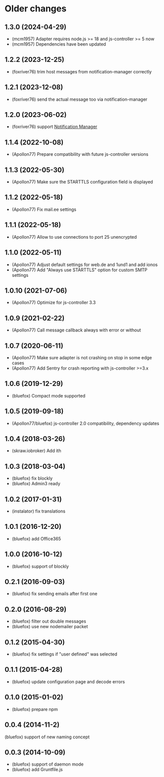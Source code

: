 # Older changes
## 1.3.0 (2024-04-29)
* (mcm1957) Adapter requires node.js >= 18 and js-controller >= 5 now
* (mcm1957) Dependencies have been updated

## 1.2.2 (2023-12-25)
* (foxriver76) trim host messages from notification-manager correctly

## 1.2.1 (2023-12-08)
 * (foxriver76) send the actual message too via notification-manager

## 1.2.0 (2023-06-02)
* (foxriver76) support [Notification Manager](https://github.com/foxriver76/ioBroker.notification-manager)

## 1.1.4 (2022-10-08)
* (Apollon77) Prepare compatibility with future js-controller versions

## 1.1.3 (2022-05-30)
* (Apollon77) Make sure the STARTTLS configuration field is displayed

## 1.1.2 (2022-05-18)
* (Apollon77) Fix mail.ee settings

## 1.1.1 (2022-05-18)
* (Apollon77) Allow to use connections to port 25 unencrypted

## 1.1.0 (2022-05-11)
* (Apollon77) Adjust default settings for web.de and 1und1 and add ionos
* (Apollon77) Add "Always use STARTTLS" option for custom SMTP settings

## 1.0.10 (2021-07-06)
* (Apollon77) Optimize for js-controller 3.3

## 1.0.9 (2021-02-22)
* (Apollon77) Call message callback always with error or without

## 1.0.7 (2020-06-11)
* (Apollon77) Make sure adapter is not crashing on stop in some edge cases
* (Apollon77) Add Sentry for crash reporting with js-controller >=3.x

## 1.0.6 (2019-12-29)
* (bluefox) Compact mode supported

## 1.0.5 (2019-09-18)
* (Apollon77/bluefox) js-controller 2.0 compatibility, dependency updates

## 1.0.4 (2018-03-26)
* (skraw.iobroker) Add ith

## 1.0.3 (2018-03-04)
* (bluefox) fix blockly
* (bluefox) Admin3 ready

## 1.0.2 (2017-01-31)
* (instalator) fix translations

## 1.0.1 (2016-12-20)
* (bluefox) add Office365

## 1.0.0 (2016-10-12)
* (bluefox) support of blockly

## 0.2.1 (2016-09-03)
* (bluefox) fix sending emails after first one

## 0.2.0 (2016-08-29)
* (bluefox) filter out double messages
* (bluefox) use new nodemailer packet

## 0.1.2 (2015-04-30)
* (bluefox) fix settings if "user defined" was selected

## 0.1.1 (2015-04-28)
* (bluefox) update configuration page and decode errors

## 0.1.0 (2015-01-02)
* (bluefox) prepare npm

## 0.0.4 (2014-11-2)
(bluefox) support of new naming concept

## 0.0.3 (2014-10-09)
* (bluefox) support of daemon mode
* (bluefox) add Gruntfile.js
